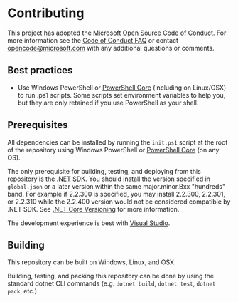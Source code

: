 # Contributing

This project has adopted the [Microsoft Open Source Code of
Conduct](https://opensource.microsoft.com/codeofconduct/).
For more information see the [Code of Conduct
FAQ](https://opensource.microsoft.com/codeofconduct/faq/) or
contact [opencode@microsoft.com](mailto:opencode@microsoft.com)
with any additional questions or comments.

## Best practices

* Use Windows PowerShell or [PowerShell Core][pwsh] (including on Linux/OSX) to run .ps1 scripts.
  Some scripts set environment variables to help you, but they are only retained if you use PowerShell as your shell.

## Prerequisites

All dependencies can be installed by running the `init.ps1` script at the root of the repository
using Windows PowerShell or [PowerShell Core][pwsh] (on any OS).

The only prerequisite for building, testing, and deploying from this repository
is the [.NET SDK](https://get.dot.net/).
You should install the version specified in `global.json` or a later version within
the same major.minor.Bxx "hundreds" band.
For example if 2.2.300 is specified, you may install 2.2.300, 2.2.301, or 2.2.310
while the 2.2.400 version would not be considered compatible by .NET SDK.
See [.NET Core Versioning](https://docs.microsoft.com/en-us/dotnet/core/versions/) for more information.

The development experience is best with [Visual Studio][VisualStudio].

## Building

This repository can be built on Windows, Linux, and OSX.

Building, testing, and packing this repository can be done by using the standard dotnet CLI commands (e.g. `dotnet build`, `dotnet test`, `dotnet pack`, etc.).

[pwsh]: https://docs.microsoft.com/en-us/powershell/scripting/install/installing-powershell?view=powershell-6
[VisualStudio]: https://docs.microsoft.com/dotnet/core/install/sdk?pivots=os-windows#install-with-visual-studio
